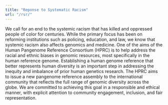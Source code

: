 ```yaml
---
title: "Reponse to Systematic Racism"
url: "/rsr/"
---
```



We call for an end to the systemic racism that has killed and oppressed people of color for centuries. While the primary focus has been on reforming institutions such as policing, education, and law, we know that systemic racism also affects genomics and medicine. One of the aims of the Human Pangenome Reference Consortium (HPRC) is to help address the racial and ethnic biases in genomic resources, most specifically in the human reference genome. Establishing a human genome reference that better represents human diversity is an important step in addressing the inequity and imbalance of prior human genetics research. The HPRC aims to issue a new pangenome reference assembly to the international community that reflects the full range of genomic diversity across the globe. We are committed to achieving this goal in a responsible and ethical manner, with explicit attention to community engagement, inclusion, and fair representation.